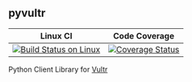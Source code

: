 ## pyvultr

| Linux CI | Code Coverage |
|:--------:|:-------------:|
| [![Build Status on Linux](https://travis-ci.org/pradeepchhetri/pyvultr.svg?branch=master)](https://travis-ci.org/pradeepchhetri/pyvultr) | [![Coverage Status](https://codecov.io/gh/pradeepchhetri/pyvultr/branch/master/graph/badge.svg)](https://codecov.io/gh/pradeepchhetri/pyvultr)

Python Client Library for [Vultr](https://www.vultr.com)
